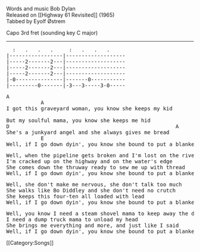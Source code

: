 Words and music Bob Dylan<br>
Released on [[Highway 61 Revisited]] (1965)<br>
Tabbed by Eyolf Østrem

Capo 3rd fret (sounding key C major)

----
<pre class="tab">
  :   .   .   .     :   .   .   .
|-----------------|-------------------
|-----2-------2---|-------------------
|-----2-------2---|-------------------
|-----2-------2---|-------------------
|-0---------------|-------0-----------
|---------0-------|-3---3-----3-0-----</pre>

<pre class="verse">
A
           A
I got this graveyard woman, you know she keeps my kid

But my soulful mama, you know she keeps me hid
D                                                     A
She's a junkyard angel and she always gives me bread
           E                                                             A
Well, if I go down dyin', you know she bound to put a blanket on my bed.
</pre>

<pre class="verse">
Well, when the pipeline gets broken and I'm lost on the river bridge
I'm cracked up on the highway and on the water's edge
She comes down the thruway ready to sew me up with thread
Well, if I go down dyin', you know she bound to put a blanket on my bed.
</pre>

<pre class="verse">
Well, she don't make me nervous, she don't talk too much
She walks like Bo Diddley and she don't need no crutch
She keeps this four-ten all loaded with lead
Well, if I go down dyin', you know she bound to put a blanket on my bed.
</pre>

<pre class="verse">
Well, you know I need a steam shovel mama to keep away the dead
I need a dump truck mama to unload my head
She brings me everything and more, and just like I said
Well, if I go down dyin', you know she bound to put a blanket on my bed.
</pre>

[[Category:Songs]]